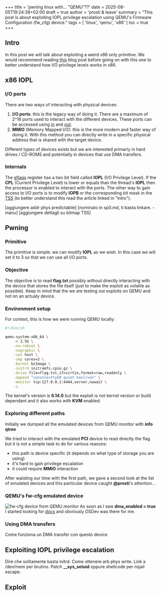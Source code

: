+++
title = 'pwning linux with... "QEMU"??'
date = 2025-08-05T19:24:38+02:00
draft = true
author = 'prosti & leave'
summary = "This post is about exploiting IOPL privilege escalation using QEMU's Firmware Configuration (fw_cfg) device."
tags = [
    'linux',
    'qemu',
    'x86'
]
toc = true
+++

## Intro
In this post we will talk about exploiting a weird x86 only primitive. We would recommend reading [this](https://thekidofarcrania.gitlab.io/2020/07/19/kernel-blues/) blog post before going on with this one to better understand how I/O privilege levels works in x86.

## x86 IOPL
### I/O ports
There are two ways of interacting with physical devices:
1. **I/O ports**: this is the legacy way of doing it. There are a maximum of 2^16 ports used to interact with the different devices. These ports can be accessed using [in](https://www.felixcloutier.com/x86/in) and [out](https://www.felixcloutier.com/x86/out).
2. **MMIO** (Memory Mapped I/O): this is the more modern and faster way of doing it. With this method you can directly write in a specific physical address that is shared with the target device.

Different types of devices exists but we are interested primarly in hard drives / CD-ROMS and potentially in devices that use DMA transfers.

### Internals
The [eflags](https://wiki.osdev.org/CPU_Registers_x86#EFLAGS_Register) register has a two bit field called **IOPL** (I/O Privilege Level). If the **CPL** (Current Privilege Level) is lower or equals than the thread's **IOPL** then the processor is enabled to interact with the ports. The other way to gain access to I/O ports is to modify **IOPB** or the corresponding bit mask in the [TSS](http://wiki.osdev.org/Task_State_Segment) (to better understand this read the article linked in "Intro").

[aggiungere addr phys predictabile]	[nominato in sp0.md, ti basta linkare. -manu]
[aggiungere dettagli su bitmap TSS]

## Pwning
### Primitive
The primitive is simple: we can modify **IOPL** as we wish. In this case we will set it to 3 so that we can use all I/O ports.

### Objective
The objective is to read **flag.txt** possibly without directly interacting with the device that stores the file itself (just to make the exploit as volatile as possible).
Keep in mind that the we are testing out exploits on QEMU and not on an actualy device.

### Environment setup
For context, this is how we were running QEMU locally:
```sh
#!/bin/sh

qemu-system-x86_64 \
    -m 3.5G \
    -no-reboot \
    -nographic \
    -cpu host \
    -smp cores=2 \
    -kernel bzImage \
    -initrd initramfs.cpio.gz \
    -drive file=flag.txt,if=virtio,format=raw,readonly \
    -append "console=ttyS0 quiet kaslr=on" \
    -monitor tcp:127.0.0.1:4444,server,nowait \
    -s
```
The kernel's version is **6.14.0** but the exploit is not kernel version or build dependant and it also works with **KVM** enabled.

### Exploring different paths
Initially we dumped all the emulated devices from QEMU monitor with **info qtree**

We tried to interact with the emulated **PCI** device to read directly the flag but it is not a simple task to do for various reasons: 
- this path is device specific (it depends on what type of storage you are using)
- it's hard to gain privilege escalation
- it could require **MMIO** interaction

After waisting our time with the first path, we gave a second look at the list of emulated devices and this particular device caught **@prosti**'s attention...

### QEMU's fw-cfg emulated device
![fw-cfg device from QEMU monitor](/images/fw_cfg/fw_cfg_monitor.png)
As soon as I saw **dma_enabled = true** I started looking for [docs](https://wiki.osdev.org/QEMU_fw_cfg) and obviously OSDev was there for me.


### Using DMA transfers
Come funziona un DMA transfer con questo device

## Exploiting IOPL privilege escalation
Dire che solitamente basta initrd. 
Come ottenere arb phys write. 
Link a /dev/mem per brutino.
Patch **__sys_setuid** oppure shellcode per nsjail escape.

## Exploit
